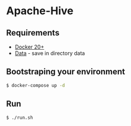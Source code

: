 # Apache-Hive
## Requirements
* [Docker 20+](https://www.docker.com/get-started)
* [Data](https://www.kaggle.com/usdot/flight-delays?select=flights.csv) - save in directory data


## Bootstraping your environment
```bash
$ docker-compose up -d
```
## Run
```sh
$ ./run.sh
```
